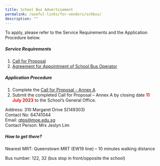 ```yaml
---
title: School Bus Advertisement
permalink: /useful-links/for-vendors/schbus/
description: ""
---
```

<!-- To place advertisements for ITQ -->
To apply, please refer to the Service Requirements and the Application Procedure below.

##### Service Requirements
1.  [Call for Proposal](/files/Advertisements/qtps%20call%20for%20proposals%20by%20school%20(sch%20bus).pdf)
2.  [Agreement for Appointment of School Bus Operator](/files/Advertisements/qtps%20agreement%20for%20appointment%20of%20school%20bus%20operator.pdf)

##### Application Procedure

1. Complete the [Call for Proposal - Annex A](/files/Advertisements/qtps%20call%20for%20proposal%20-%20annex%20a%20(sch%20bus).pdf)
2. Submit the completed Call for Proposal – Annex A by closing date <b><font color="#ff0000">11 July 2023</font></b> to the School’s General Office.

Address: 310 Margaret Drive S(149303) <br>
Contact No: 64741044 <br>
Email: qtps@moe.edu.sg <br>
Contact Person: Mrs Jeslyn Lim

##### How to get there?

Nearest MRT: Queenstown MRT (EW19 line) – 10 minutes walking distance

Bus number: 122, 32 (bus stop in front/opposite the school)